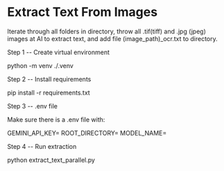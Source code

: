# Extract Text From Images

Iterate through all folders in directory, throw all .tif(tiff) and .jpg (jpeg) images at AI to extract text, and add file (image_path)_ocr.txt to directory.

Step 1 -- Create virtual environment

python -m venv ./.venv

Step 2 -- Install requirements

pip install -r requirements.txt

Step 3 -- .env file

Make sure there is a .env file with:

GEMINI_API_KEY=
ROOT_DIRECTORY=
MODEL_NAME=

Step 4 -- Run extraction

python extract_text_parallel.py